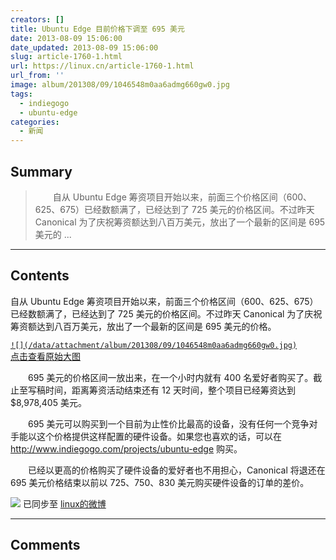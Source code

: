 ```yaml
---
creators: []
title: Ubuntu Edge 目前价格下调至 695 美元
date: 2013-08-09 15:06:00
date_updated: 2013-08-09 15:06:00
slug: article-1760-1.html
url: https://linux.cn/article-1760-1.html
url_from: ''
image: album/201308/09/1046548m0aa6admg660gw0.jpg
tags:
  - indiegogo
  - ubuntu-edge
categories:
  - 新闻
---
```


## Summary

> 　　自从 Ubuntu Edge 筹资项目开始以来，前面三个价格区间（600、625、675）已经数额满了，已经达到了 725 美元的价格区间。不过昨天 Canonical 为了庆祝筹资额达到八百万美元，放出了一个最新的区间是 695 美元的  ...

***

<!-- more -->

## Contents

自从 Ubuntu Edge 筹资项目开始以来，前面三个价格区间（600、625、675）已经数额满了，已经达到了 725 美元的价格区间。不过昨天 Canonical 为了庆祝筹资额达到八百万美元，放出了一个最新的区间是 695 美元的价格。

[`![](/data/attachment/album/201308/09/1046548m0aa6admg660gw0.jpg)`  
点击查看原始大图](https://img.linux.net.cn/data/attachment/album/201308/09/1046548m0aa6admg660gw0.jpg)

　　695 美元的价格区间一放出来，在一个小时内就有 400 名爱好者购买了。截止至写稿时间，距离筹资活动结束还有 12 天时间，整个项目已经筹资达到 $8,978,405 美元。

　　695 美元可以购买到一个目前为止性价比最高的设备，没有任何一个竞争对手能以这个价格提供这样配置的硬件设备。如果您也喜欢的话，可以在 <http://www.indiegogo.com/projects/ubuntu-edge> 购买。

　　已经以更高的价格购买了硬件设备的爱好者也不用担心，Canonical 将退还在 695 美元价格结束以前以 725、750、830 美元购买硬件设备的订单的差价。

![](https://img.linux.net.cn/xwb/images/bgimg/icon_logo.png) 已同步至 [linux的微博](http://weibo.com/1772191555)

***

## Comments
